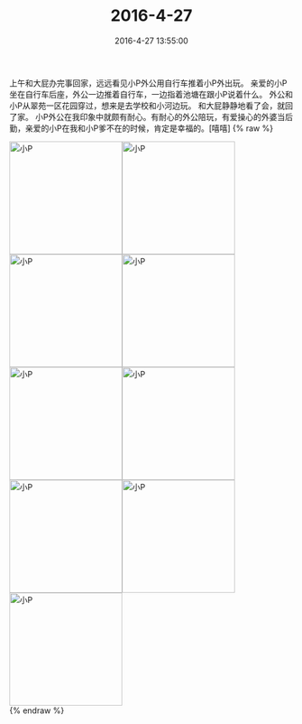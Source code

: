 ﻿---
title: "2016-4-27"
date: 2016-4-27 13:55:00
tags:
categories: 妈妈
---
上午和大屁办完事回家，远远看见小P外公用自行车推着小P外出玩。
亲爱的小P坐在自行车后座，外公一边推着自行车，一边指着池塘在跟小P说着什么。
外公和小P从翠苑一区花园穿过，想来是去学校和小河边玩。
和大屁静静地看了会，就回了家。
小P外公在我印象中就颇有耐心。有耐心的外公陪玩，有爱操心的外婆当后勤，亲爱的小P在我和小P爹不在的时候，肯定是幸福的。[嘻嘻]
{% raw %}
<div style="width:500 px">
<div style="float:left; width:100 px"><img src="/images/微信图片_20171012142426.jpg" width="200" alt="小P"></div>
<div style="float:left; width:100 px"><img src="/images/微信图片_20171012142435.jpg" width="200" alt="小P"></div>
<div style="float:left; width:100 px"><img src="/images/微信图片_20171012142442.jpg" width="200" alt="小P"></div>
<div style="float:left; width:100 px"><img src="/images/微信图片_20171012142449.jpg" width="200" alt="小P"></div>
<div style="float:left; width:100 px"><img src="/images/微信图片_20171012142457.jpg" width="200" alt="小P"></div>
<div style="float:left; width:100 px"><img src="/images/微信图片_20171012142504.jpg" width="200" alt="小P"></div>
<div style="float:left; width:100 px"><img src="/images/微信图片_20171012142511.jpg" width="200" alt="小P"></div>
<div style="float:left; width:100 px"><img src="/images/微信图片_20171012142518.jpg" width="200" alt="小P"></div>
<div style="float:left; width:100 px"><img src="/images/微信图片_20171012142526.jpg" width="200" alt="小P"></div>
<div style="clear:both"></div>
</div>
{% endraw %}